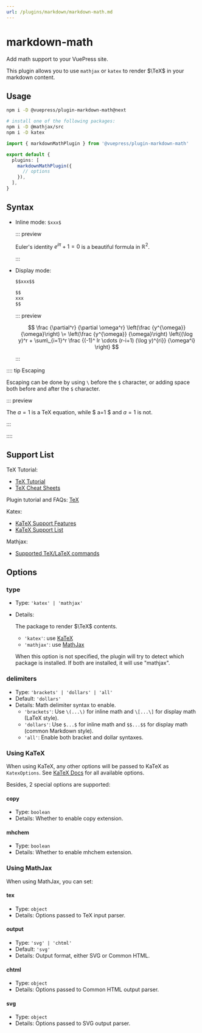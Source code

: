 ```yaml
---
url: /plugins/markdown/markdown-math.md
---
```

# markdown-math

Add math support to your VuePress site.

This plugin allows you to use `mathjax` or `katex` to render $\TeX$ in your markdown content.

## Usage

```bash
npm i -D @vuepress/plugin-markdown-math@next

# install one of the following packages:
npm i -D @mathjax/src
npm i -D katex
```

```ts title=".vuepress/config.ts"
import { markdownMathPlugin } from '@vuepress/plugin-markdown-math'

export default {
  plugins: [
    markdownMathPlugin({
      // options
    }),
  ],
}
```

## Syntax

* Inline mode: `$xxx$`

  ::: preview

  Euler's identity $e^{i\pi}+1=0$ is a beautiful formula in $\mathbb{R}^2$.

  :::

* Display mode:

  ```md
  $$xxx$$

  $$
  xxx
  $$
  ```

  ::: preview

  $$
  \frac {\partial^r} {\partial \omega^r} \left(\frac {y^{\omega}} {\omega}\right)
  \= \left(\frac {y^{\omega}} {\omega}\right) \left{(\log y)^r + \sum\_{i=1}^r \frac {(-1)^ Ir \cdots (r-i+1) (\log y)^{ri}} {\omega^i} \right}
  $$

  :::

:::: tip Escaping

Escaping can be done by using `\` before the `$` character, or adding space both before and after the `$` character.

::: preview

The $a=1$ is a TeX equation, while $ a=1 $ and $a=1$ is not.

:::

::::

## Support List

TeX Tutorial:

* [TeX Tutorial](https://www.overleaf.com/learn/latex/Learn_LaTeX_in_30_minutes)
* [TeX Cheat Sheets](https://mdit-plugins.github.io/tex.html#tex-tutorial)

Plugin tutorial and FAQs: [TeX](https://mdit-plugins.github.io/tex.html#tex-tutorial)

Katex:

* [KaTeX Support Features](https://katex.org/docs/supported.html)
* [KaTeX Support List](https://katex.org/docs/support_table.html)

Mathjax:

* [Supported TeX/LaTeX commands](https://docs.mathjax.org/en/latest/input/tex/macros/index.html#tex-commands)

## Options

### type

* Type: `'katex' | 'mathjax'`
* Details:

  The package to render $\TeX$ contents.

  * `'katex'`: use [KaTeX](https://katex.org/)
  * `'mathjax'`: use [MathJax](https://www.mathjax.org/)

  When this option is not specified, the plugin will try to detect which package is installed. If both are installed, it will use "mathjax".

### delimiters

* Type: `'brackets' | 'dollars' | 'all'`
* Default: `'dollars'`
* Details: Math delimiter syntax to enable.
  * `'brackets'`: Use `\(...\)` for inline math and `\[...\]` for display math (LaTeX style).
  * `'dollars'`: Use `$...$` for inline math and `$$...$$` for display math (common Markdown style).
  * `'all'`: Enable both bracket and dollar syntaxes.

### Using KaTeX

When using KaTeX, any other options will be passed to KaTeX as `KatexOptions`. See [KaTeX Docs](https://katex.org/docs/options.html) for all available options.

Besides, 2 special options are supported:

#### copy

* Type: `boolean`
* Details: Whether to enable copy extension.

#### mhchem

* Type: `boolean`
* Details: Whether to enable mhchem extension.

### Using MathJax

When using MathJax, you can set:

#### tex

* Type: `object`
* Details: Options passed to TeX input parser.

#### output

* Type: `'svg' | 'chtml'`
* Default: `'svg'`
* Details: Output format, either SVG or Common HTML.

#### chtml

* Type: `object`
* Details: Options passed to Common HTML output parser.

#### svg

* Type: `object`
* Details: Options passed to SVG output parser.
